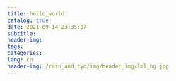```yaml
---
title: hello_world
catalog: true
date: 2021-09-14 23:35:07
subtitle:
header-img:
tags:
categories:
lang: cn
header-img: /rain_and_tyo/img/header_img/lml_bg.jpg
---
```

